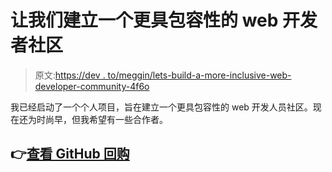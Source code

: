 # 让我们建立一个更具包容性的 web 开发者社区

> 原文:[https://dev . to/meggin/lets-build-a-more-inclusive-web-developer-community-4f6o](https://dev.to/meggin/lets-build-a-more-inclusive-web-developer-community-4f6o)

我已经启动了一个个人项目，旨在建立一个更具包容性的 web 开发人员社区。现在还为时尚早，但我希望有一些合作者。

## [](#check-out-the-github-repo)👉[查看 GitHub 回购](https://github.com/Meggin/inclusive-web-project)